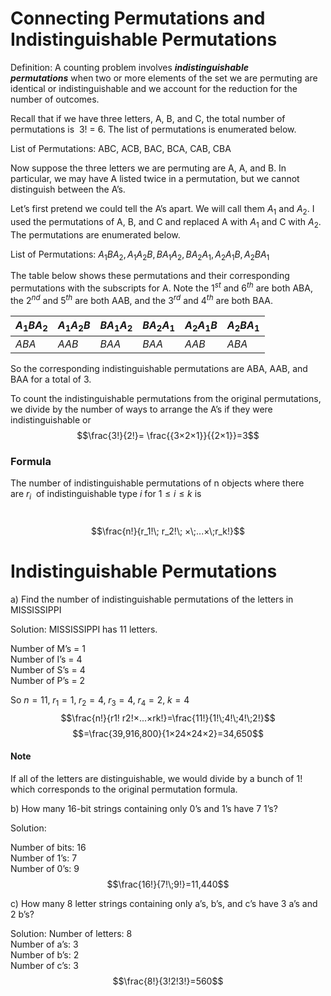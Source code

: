 # Connecting Permutations and Indistinguishable Permutations

Definition: A counting problem involves _**indistinguishable permutations**_ when two or more elements of the set we are permuting are identical or indistinguishable and we account for the reduction for the number of outcomes.

Recall that if we have three letters, A, B, and C, the total number of permutations is  3! = 6. The list of permutations is enumerated below.

  
List of Permutations: ABC, ACB, BAC, BCA, CAB, CBA

  
Now suppose the three letters we are permuting are A, A, and B. In particular, we may have A listed twice in a permutation, but we cannot distinguish between the A’s.

  
Let’s first pretend we could tell the A’s apart. We will call them $A_1$ and $A_2$. I used the permutations of A, B, and C and replaced A with $A_1$ and C with $A_2$. The permutations are enumerated below.

  
List of Permutations: $A_1BA_2, A_1A_2B, BA_1A_2, BA_2A_1, A_2A_1B, A_2BA_1$
  
The table below shows these permutations and their corresponding permutations with the subscripts for A. Note the $1^{st}$ and $6^{th}$ are both ABA, the $2^{nd}$ and $5^{th}$ are both AAB, and the $3^{rd}$ and $4^{th}$ are both BAA.

|$A_1BA_2$|$A_1A_2B$|$BA_1A_2$|$BA_2A_1$|$A_2A_1B$|$A_2BA_1$|
|---|---|---|---|---|---|
|$ABA$|$AAB$|$BAA$|$BAA$|$AAB$|$ABA$|

So the corresponding indistinguishable permutations are ABA, AAB, and BAA for a total of 3.

To count the indistinguishable permutations from the original permutations, we divide by the number of ways to arrange the A’s if they were indistinguishable or $$\frac{3!}{2!}= \frac{{3×2×1}}{{2×1}}=3$$
### Formula
The number of indistinguishable permutations of n objects where there are $r_i$  of indistinguishable type $i$ for $1≤i≤k$ is

 $$\frac{n!}{r_1!\; r_2!\; ×\;...×\;r_k!}$$
# Indistinguishable Permutations
a) Find the number of indistinguishable permutations of the letters in MISSISSIPPI

  
Solution: MISSISSIPPI has 11 letters.

Number of M’s = 1  
Number of I’s = 4  
Number of S’s = 4  
Number of P’s = 2

So $n=11,\;r_1=1,\;r_2=4,\;r_3=4,\;r_4=2,\;k=4$
 $$\frac{n!}{r1! r2!×...×rk!}=\frac{11!}{1!\;4!\;4!\;2!}$$
$$=\frac{39,916,800}{1×24×24×2}=34,650$$

#### Note 
If all of the letters are distinguishable, we would divide by a bunch of 1! which corresponds to the original permutation formula.

b) How many 16-bit strings containing only 0’s and 1’s have 7 1’s?

Solution:

Number of bits: 16  
Number of 1’s: 7  
Number of 0’s: 9
$$\frac{16!}{7!\;9!}=11,440$$

c) How many 8 letter strings containing only a’s, b’s, and c’s have 3 a’s and 2 b’s?

Solution:
Number of letters: 8  
Number of a’s: 3  
Number of b’s: 2  
Number of c’s: 3  
$$\frac{8!}{3!2!3!}=560$$